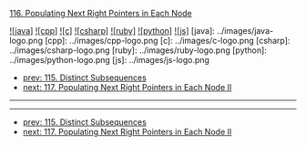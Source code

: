 [116. Populating Next Right Pointers in Each Node](https://leetcode.com/problems/populating-next-right-pointers-in-each-node/)

[![java]](../java/116-populating-next-right-pointers-in-each-node.md)
[![cpp]](../cpp/116-populating-next-right-pointers-in-each-node.md)
[![c]](../c/116-populating-next-right-pointers-in-each-node.md)
[![csharp]](../csharp/116-populating-next-right-pointers-in-each-node.md)
[![ruby]](../ruby/116-populating-next-right-pointers-in-each-node.md)
[![python]](../python/116-populating-next-right-pointers-in-each-node.md)
[![js]](../js/116-populating-next-right-pointers-in-each-node.md)
[java]: ../images/java-logo.png
[cpp]: ../images/cpp-logo.png
[c]: ../images/c-logo.png
[csharp]: ../images/csharp-logo.png
[ruby]: ../images/ruby-logo.png
[python]: ../images/python-logo.png
[js]: ../images/js-logo.png

- [prev: 115. Distinct Subsequences](115-distinct-subsequences.md)
- [next: 117. Populating Next Right Pointers in Each Node II](117-populating-next-right-pointers-in-each-node-ii.md)

---



---

- [prev: 115. Distinct Subsequences](115-distinct-subsequences.md)
- [next: 117. Populating Next Right Pointers in Each Node II](117-populating-next-right-pointers-in-each-node-ii.md)

